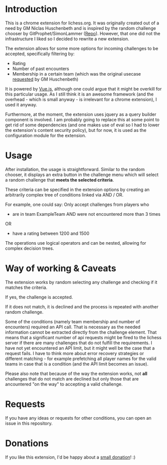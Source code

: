 # Introduction

This is a chrome extension for lichess.org. It was originally created out of a need by GM Niclas Huschenbeth and is
inspired by the random challenge chooser by GitProphet/SimonLammer ([Repo](https://github.com/SimonLammer/lichess-accept-random-challenge)).
However, that one did not the infrastructure I liked so I decided to rewrite a new extension.

The extension allows for some more options for incoming challenges to be accepted, specifically filtering by:

- Rating
- Number of past encounters
- Membership in a certain team (which was the original usecase [requested](https://github.com/ornicar/lila/issues/6737) by GM Huschenbeth)

It is powered by [Vue.js](https://github.com/vuejs/vue), although one could argue that it might be overkill for this particular usage. As I still think it is an awesome
framework (and the overhead - which is small anyway - is irrelevant for a chrome extension), I used it anyway.

Furthermore, at the moment, the extension uses jquery as a query builder component is involved. I am probably going to replace this
at some point to get rid of some dependencies (and one makes use of eval so I had to lower the extension's content security policy), but for now, it is used as the configuration 
module for the extension.

# Usage

After installation, the usage is straightforward. Similar to the random chooser, it displays an extra button in the challenge
menu which will select a random challenge that **meets the selected criteria**.

These criteria can be specified in the extension options by creating an arbitrarily complex tree of conditions linked via AND / OR.

For example, one could say: Only accept challenges from players who 
- are in team ExampleTeam AND were not encountered more than 3 times 

OR

- have a rating between 1200 and 1500

The operations use logical operators and can be nested, allowing for complex decision trees.

# Way of working & Caveats

The extension works by random selecting any challenge and checking if it matches the criteria. 

If yes, the challenge is accepted.

If it does not match, it is declined and the process is repeated with another random challenge.

Some of the conditions (namely team membership and number of encounters) required an API call. That is necessary as the needed information
cannot be extracted directly from the challenge element. That means that a significant number of api requests might be fired 
to the lichess server if there are many challenges that do not fulfill the requirements. I have not yet encountered an API limit, but
it might well be the case that a request fails. I have to think more about error recovery strategies or different matching - 
for example prefetching all player names for the valid teams in case that is a condition (and the API limit becomes an issue).

Please also note that because of the way the extension works, not **all** challenges that do not match are declined but only those that 
are ancountered "on the way" to accepting a valid challenge.

# Requests

If you have any ideas or requests for other conditions, you can open an issue in this repository.

# Donations

If you like this extension, I'd be happy about a [small donation](paypal.me/lumanzke/5)! :)

